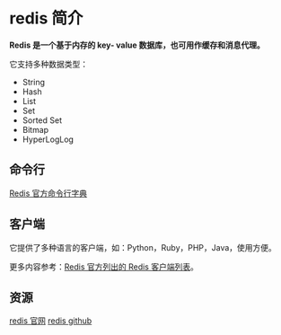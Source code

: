 # redis 简介

**Redis 是一个基于内存的 key- value 数据库，也可用作缓存和消息代理。**

它支持多种数据类型：

- String
- Hash
- List
- Set
- Sorted Set
- Bitmap
- HyperLogLog

## 命令行

[Redis 官方命令行字典](https://redis.io/commands)

## 客户端

它提供了多种语言的客户端，如：Python，Ruby，PHP，Java，使用方便。

更多内容参考：[Redis 官方列出的 Redis 客户端列表](https://redis.io/clients)。

## 资源

[redis 官网](https://redis.io/)
[redis github](https://github.com/antirez/redis)
